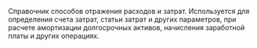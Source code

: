 ﻿Справочник способов отражения расходов и затрат. Используется для определения счета затрат, статьи затрат и других параметров, при расчете амортизации долгосрочных активов, начисления заработной платы и других операциях.
